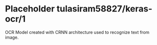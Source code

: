# Placeholder tulasiram58827/keras-ocr/1

OCR Model created with CRNN architecture used to recognize text from image.

<!-- dataset: Multiple -->
<!-- module-type: image-text-recognition -->
<!-- network-architecture: Other -->
<!-- fine-tunable: false -->
<!-- license: Apache-2.0 -->
